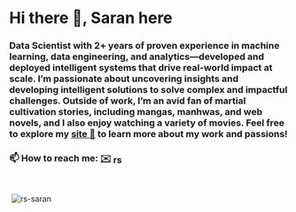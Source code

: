 <h1 align="left"> Hi there 👋, Saran here </h1>

<h3 align="left">Data Scientist with 2+ years of proven experience in machine learning, data engineering, and analytics—developed and deployed intelligent systems that drive real-world impact at scale. I’m passionate about uncovering insights and developing intelligent solutions to solve complex and impactful challenges. Outside of work, I’m an avid fan of martial cultivation stories, including mangas, manhwas, and web novels, and I also enjoy watching a variety of movies. Feel free to explore my <a href="https://rs-saran.github.io/">site 🔗</a> to learn more about my work and passions!</h3>
<h3 align="left">📫 How to reach me:  <a href = "mailto: rs.saran.reddy@gmail.com">✉️</a> <a href="https://linkedin.com/in/rs-saran" target="blank"><img align="center" src="https://raw.githubusercontent.com/rahuldkjain/github-profile-readme-generator/master/src/images/icons/Social/linked-in-alt.svg" alt="rs-saran" height="17" width="20" /></a> </h3>

<p>&nbsp;</p>

<!--
**rs-saran/rs-saran** is a ✨ _special_ ✨ repository because its `README.md` (this file) appears on your GitHub profile.

Here are some ideas to get you started:

- 🔭 I’m currently working on ...
- 🌱 I’m currently learning ...
- 👯 I’m looking to collaborate on ...
- 🤔 I’m looking for help with ...
- 💬 Ask me about ...
- 📫 How to reach me: ...
- 😄 Pronouns: ...
- ⚡ Fun fact: ...
-->





<p align="left">&nbsp;<img align="center" src="https://github-readme-stats.vercel.app/api?username=rs-saran&show_icons=true&locale=en&theme=dark" alt="rs-saran" /></p>
<!-- <p align="left"><br><img align="center" src="https://github-readme-streak-stats.herokuapp.com/?user=rs-saran&theme=dark" alt="rs-saran" /></p> -->
